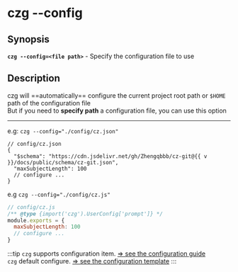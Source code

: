 # czg --config

## Synopsis

**`czg --config=<file path>`** - Specify the configuration file to use

## Description

czg will ==automatically== configure the current project root path or `$HOME` path of the configuration file<br>
But if you need to **specify path** a configuration file, you can use this option

---

e.g: `czg --config="./config/cz.json"`

<script setup>
import { useData } from 'vitepress'

const { site } = useData()
const v = site.value.themeConfig.nav?.[4]?.text.slice(1)
</script>

```json-vue
// config/cz.json
{
  "$schema": "https://cdn.jsdelivr.net/gh/Zhengqbbb/cz-git@{{ v }}/docs/public/schema/cz-git.json",
  "maxSubjectLength": 100
  // configure ...
}
```

e.g `czg --config="./config/cz.js"`

```js
// config/cz.js
/** @type {import('czg').UserConfig['prompt']} */
module.exports = {
  maxSubjectLength: 100
  // configure ...
}
```

:::tip
`czg` supports configuration item. [⇒ see the configuration guide](/config/show)<br>
`czg` default configure. [⇒ see the configuration template](/config/)
:::
